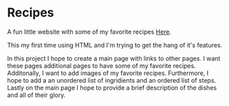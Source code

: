 # Recipes

A fun little website with some of my favorite recipes [Here](https://iscrol.github.io/Recipes/).

This my first time using HTML and I'm trying to get the hang
of it's features.

In this project I hope to create a main page with links to other pages.
I want these pages additional pages to have some of my favorite
recipes. Additonally, I want to add images of my favorite recipes.
Furthermore, I hope to add a an unordered list of ingridients
and an ordered list of steps. Lastly on the main page I hope to
provide a brief description of the dishes and all of their glory.
